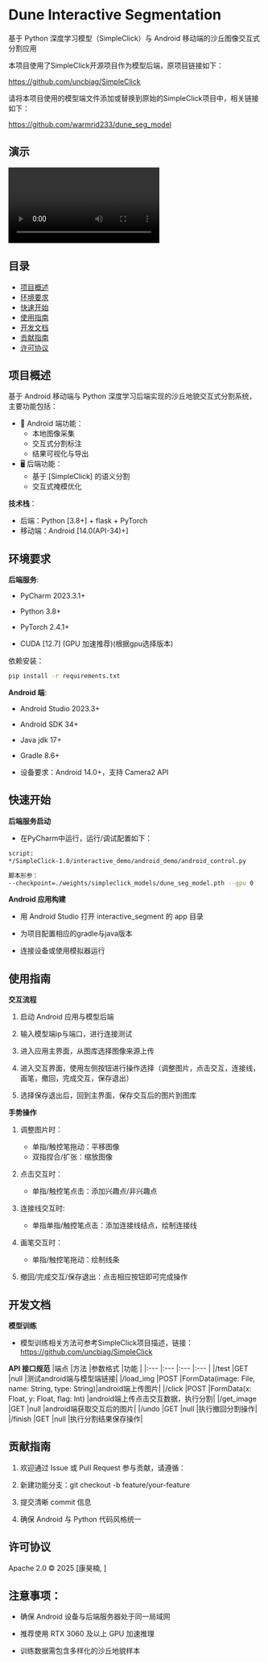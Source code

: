 # Dune Interactive Segmentation

基于 Python 深度学习模型（SimpleClick）与 Android 移动端的沙丘图像交互式分割应用

本项目使用了SimpleClick开源项目作为模型后端，原项目链接如下：

https://github.com/uncbiag/SimpleClick

请将本项目使用的模型端文件添加或替换到原始的SimpleClick项目中，相关链接如下：

https://github.com/warmrid233/dune_seg_model

## 演示
<video controls src="沙丘分割演示.mp4" title="Title"></video>

## 目录
- [项目概述](#项目概述)
- [环境要求](#环境要求)
- [快速开始](#快速开始)
- [使用指南](#使用指南)
- [开发文档](#开发文档)
- [贡献指南](#贡献指南)
- [许可协议](#许可协议)

## 项目概述
基于 Android 移动端与 Python 深度学习后端实现的沙丘地貌交互式分割系统，主要功能包括：

- 📱 Android 端功能：
  - 本地图像采集
  - 交互式分割标注
  - 结果可视化与导出
- 🖥️ 后端功能：
  - 基于 [SimpleClick] 的语义分割
  - 交互式掩模优化

**技术栈**：
- 后端：Python [3.8+] + flask + PyTorch
- 移动端：Android [14.0(API-34)+]


## 环境要求
**后端服务**:
- PyCharm 2023.3.1+

- Python 3.8+

- PyTorch 2.4.1+

- CUDA [12.7] (GPU 加速推荐)(根据gpu选择版本)

依赖安装：

```bash
pip install -r requirements.txt
```

**Android 端**:

- Android Studio 2023.3+

- Android SDK 34+

- Java jdk 17+

- Gradle 8.6+

- 设备要求：Android 14.0+，支持 Camera2 API

## 快速开始

**后端服务启动**
- 在PyCharm中运行，运行/调试配置如下：
~~~bash
script: 
*/SimpleClick-1.0/interactive_demo/android_demo/android_control.py

脚本形参： 
--checkpoint=./weights/simpleclick_models/dune_seg_model.pth --gpu 0
~~~

**Android 应用构建**

- 用 Android Studio 打开 interactive_segment 的 app 目录

- 为项目配置相应的gradle与java版本

- 连接设备或使用模拟器运行

## 使用指南
**交互流程**

1. 启动 Android 应用与模型后端

2. 输入模型端ip与端口，进行连接测试

3. 进入应用主界面，从图库选择图像来源上传

4. 进入交互界面，使用左侧按钮进行操作选择（调整图片，点击交互，连接线，画笔，撤回，完成交互，保存退出）

5. 选择保存退出后，回到主界面，保存交互后的图片到图库

**手势操作**

1. 调整图片时：
    - 单指/触控笔拖动：平移图像
    - 双指捏合/扩张：缩放图像

2. 点击交互时：
    - 单指/触控笔点击：添加兴趣点/非兴趣点

3. 连接线交互时:
    - 单指单指/触控笔点击：添加连接线结点，绘制连接线

4. 画笔交互时：
    - 单指/触控笔拖动：绘制线条

5. 撤回/完成交互/保存退出：点击相应按钮即可完成操作

## 开发文档

**模型训练**
- 模型训练相关方法可参考SimpleClick项目描述，链接：
https://github.com/uncbiag/SimpleClick

**API 接口规范**
|端点           |方法           |参数格式            |功能               |
|:---           |:---           |:---               |:---              |
|/test          |GET            |null               |测试android端与模型端链接|
|/load_img      |POST           |FormData(image: File, name: String, type: String)|android端上传图片|
|/click         |POST           |FormData(x: Float, y: Float, flag: Int)          |android端上传点击交互数据，执行分割|
|/get_image     |GET            |null               |android端获取交互后的图片|
|/undo          |GET            |null               |执行撤回分割操作|
|/finish        |GET            |null               |执行分割结果保存操作|

## 贡献指南
1. 欢迎通过 Issue 或 Pull Request 参与贡献，请遵循：

2. 新建功能分支：git checkout -b feature/your-feature

3. 提交清晰 commit 信息

4. 确保 Android 与 Python 代码风格统一
			
## 许可协议

Apache 2.0 © 2025 [康昊楠, ]

## 注意事项：

- 确保 Android 设备与后端服务器处于同一局域网

- 推荐使用 RTX 3060 及以上 GPU 加速推理

- 训练数据需包含多样化的沙丘地貌样本
